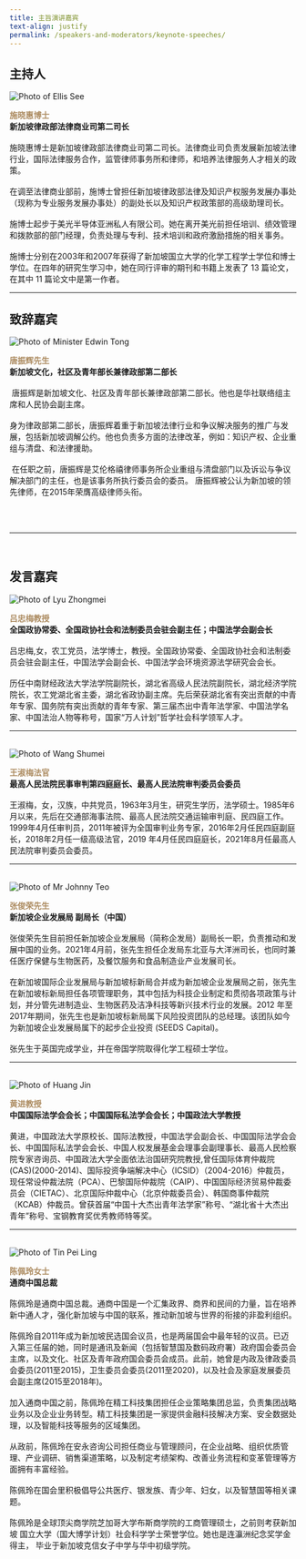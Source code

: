 ```yaml
---
title: 主旨演讲嘉宾
text-align: justify
permalink: /speakers-and-moderators/keynote-speeches/
---
```


<style> 
.content img {
  max-width: 200px;
  margin-left: 0;
}

.speaker-name {
  color: #AC8B60;
}
</style>
## 主持人
<div class="sgds-container">
  <div class="row is-desktop">
    <div class="col is-10-mobile is-10-tablet is-3-desktop is-3-widescreen is-3-fullhd">
    <img src="/images/speakers-keynote speech-Ellis See.jpg" alt="Photo of Ellis See"> 
    </div>
    <div class="col">
    <p>
    <b class="speaker-name">施晓惠博士 </b><br>
    <b>新加坡律政部法律商业司第二司长 </b><br> <br> 
    施晓惠博士是新加坡律政部法律商业司第二司长。法律商业司负责发展新加坡法律行业，国际法律服务合作，监管律师事务所和律师，和培养法律服务人才相关的政策。<br><br>
    在调至法律商业部前，施博士曾担任新加坡律政部法律及知识产权服务发展办事处（现称为专业服务发展办事处）的副处长以及知识产权政策部的高级助理司长。<br><br>
    施博士起步于美光半导体亚洲私人有限公司。她在离开美光前担任培训、绩效管理和拨款部的部门经理，负责处理与专利、技术培训和政府激励措施的相关事务。<br><br>
    施博士分别在2003年和2007年获得了新加坡国立大学的化学工程学士学位和博士学位。在四年的研究生学习中，她在同行评审的期刊和书籍上发表了 13 篇论文，在其中 11 篇论文中是第一作者。
    </p>
    </div>
  </div>
  </div>
  <hr>

## 致辞嘉宾

<div class="sgds-container">
  <div class="row is-desktop">
    <div class="col is-10-mobile is-10-tablet is-3-desktop is-3-widescreen is-3-fullhd">
    <img src="/images/speakers-opening-Minister Edwin Tong2.jpg" alt="Photo of Minister Edwin Tong"> 
    </div>
    <div class="col">
    <p>
    <b class="speaker-name">唐振辉先生</b><br>
    <b>新加坡文化，社区及青年部长兼律政部第二部长</b><br> <br> 
  唐振辉是新加坡文化、社区及青年部长兼律政部第二部长。他也是华社联络组主席和人民协会副主席。 <br> <br>
   身为律政部第二部长，唐振辉着重于新加坡法律行业和争议解决服务的推广与发展，包括新加坡调解公约。他也负责多方面的法律改革，例如：知识产权、企业重组与清盘、和法律援助。 <br> <br>
  在任职之前，唐振辉是艾伦格禧律师事务所企业重组与清盘部门以及诉讼与争议解决部门的主任，也是该事务所执行委员会的委员。 唐振辉被公认为新加坡的领先律师，在2015年荣膺高级律师头衔。 
    </p>
    </div>
  </div>
 <hr>
 <br>

## 发言嘉宾

<div class="sgds-container">
  <div class="row is-desktop">
      <div class="col is-10-mobile is-10-tablet is-3-desktop is-3-widescreen is-3-fullhd">
      <img src="/images/speakers-keynote speeches-lyu zhongmei.png" alt="Photo of Lyu Zhongmei"> 
      </div>
      <div class="col">
      <p>
      <b class="speaker-name">吕忠梅教授 </b><br>
      <b>全国政协常委、全国政协社会和法制委员会驻会副主任；中国法学会副会长</b><br> <br> 
    吕忠梅,女，农工党员，法学博士，教授。全国政协常委、全国政协社会和法制委员会驻会副主任，中国法学会副会长、中国法学会环境资源法学研究会会长。<br><br>
    历任中南财经政法大学法学院副院长，湖北省高级人民法院副院长，湖北经济学院院长，农工党湖北省主委，湖北省政协副主席。先后荣获湖北省有突出贡献的中青年专家、国务院有突出贡献的青年专家、第三届杰出中青年法学家、中国法学名家、中国法治人物等称号，国家“万人计划”哲学社会科学领军人才。
    </p>
  </div>
  </div>
  <hr>
  <br>

  <div class="row is-desktop">
      <div class="col is-10-mobile is-10-tablet is-3-desktop is-3-widescreen is-3-fullhd">
      <img src="/images/speakers-keynote speeches-wang shumei.jpg" alt="Photo of Wang Shumei"> 
      </div>
      <div class="col">
      <p>
      <b class="speaker-name">王淑梅法官 </b><br>
      <b>最高人民法院民事审判第四庭庭长、最高人民法院审判委员会委员</b><br> <br> 
    王淑梅，女，汉族，中共党员，1963年3月生，研究生学历，法学硕士。1985年6月以来，先后在交通部海事法院、最高人民法院交通运输审判庭、民四庭工作。1999年4月任审判员，2011年被评为全国审判业务专家，2016年2月任民四庭副庭长，2018年2月任一级高级法官，2019 年4月任民四庭庭长，2021年8月任最高人民法院审判委员会委员。
    </p>
  </div>
  </div>
  <hr>
  <br>

  <div class="row is-desktop">
    <div class="col is-10-mobile is-10-tablet is-3-desktop is-3-widescreen is-3-fullhd">
    <img src="/images/speakers-keynote speech-Johnny Teo.jpg" alt="Photo of Mr Johnny Teo"> 
    </div>
    <div class="col">
    <p>
    <b class="speaker-name">张俊荣先生 </b><br>
    <b>新加坡企业发展局 副局长（中国）</b><br> <br> 
   张俊荣先生目前担任新加坡企业发展局（简称企发局）副局长一职，负责推动和发展中国的业务。2021年4月前，张先生担任企发局东北亚与大洋洲司长，也同时兼任医疗保健与生物医药，及餐饮服务和食品制造业产业发展司长。</b><br> <br>  
   在新加坡国际企业发展局与新加坡标新局合并成为新加坡企业发展局之前，张先生在新加坡标新局担任各项管理职务，其中包括为科技企业制定和贯彻各项政策与计划，并分管先进制造业、生物医药及洁净科技等新兴技术行业的发展。2012 年至2017年期间，张先生也是新加坡标新局属下风险投资团队的总经理。该团队如今为新加坡企业发展局属下的起步企业投资 (SEEDS Capital)。<br> <br> 
   张先生于英国完成学业，并在帝国学院取得化学工程硕士学位。</p>
</div>
</div>
<hr>
<br>

  <div class="row is-desktop">
      <div class="col is-10-mobile is-10-tablet is-3-desktop is-3-widescreen is-3-fullhd">
      <img src="/images/speakers-keynote speeches-huang jin.jpg" alt="Photo of Huang Jin"> 
      </div>
      <div class="col">
      <p>
      <b class="speaker-name">黄进教授 </b><br>
      <b>中国国际法学会会长；中国国际私法学会会长；中国政法大学教授</b><br> <br> 
    黄进，中国政法大学原校长、国际法教授，中国法学会副会长、中国国际法学会会长、中国国际私法学会会长、中国人权发展基金会理事会副理事长、最高人民检察院专家咨询员、中国政法大学全面依法治国研究院教授,曾任国际体育仲裁院(CAS)(2000-2014)、国际投资争端解决中心（ICSID）（2004-2016）仲裁员，现任常设仲裁法院（PCA）、巴黎国际仲裁院（CAIP）、中国国际经济贸易仲裁委员会（CIETAC）、北京国际仲裁中心（北京仲裁委员会）、韩国商事仲裁院（KCAB）仲裁员。曾获首届“中国十大杰出青年法学家”称号、“湖北省十大杰出青年”称号、宝钢教育奖优秀教师特等奖。
    </p>
  </div>
  </div>
  <hr>
  <br>

 <div class="row is-desktop">
    <div class="col is-10-mobile is-10-tablet is-3-desktop is-3-widescreen is-3-fullhd">
    <img src="/images/speakers-keynote speech-Tin Pei Ling.JPG" alt="Photo of Tin Pei Ling"> 
    </div>
    <div class="col">
    <p>
    <b class="speaker-name">陈佩玲女士 </b><br>
    <b>通商中国总裁</b><br> <br> 
   陈佩玲是通商中国总裁。通商中国是一个汇集政界、商界和民间的力量，旨在培养新中通人才，强化新加坡与中国的联系，推动新加坡与世界的衔接的非盈利组织。<br><br>
陈佩玲自2011年成为新加坡民选国会议员，也是两届国会中最年轻的议员。已迈入第三任届的她，同时是通讯及新闻（包括智慧国及数码政府署）政府国会委员会主席，以及文化、社区及青年政府国会委员会成员。此前，她曾是内政及律政委员会委员(2011至2015)，卫生委员会委员(2011至2020)，以及社会及家庭发展委员会副主席(2015至2018年)。<br><br>
加入通商中国之前，陈佩玲在精工科技集团担任企业策略集团总监，负责集团战略业务以及企业业务转型。精工科技集团是一家提供金融科技解决方案、安全数据处理，以及智能科技等服务的区域集团。<br><br>
从政前，陈佩玲在安永咨询公司担任商业与管理顾问，在企业战略、组织优质管理、产业调研、销售渠道策略，以及制定考绩架构、改善业务流程和变革管理等方面拥有丰富经验。<br><br>
陈佩玲在国会里积极倡导公共医疗、银发族、青少年、妇女，以及智慧国等相关课题。<br><br>
陈佩玲是全球顶尖商学院芝加哥大学布斯商学院的工商管理硕士，之前则考获新加坡 国立大学（国大博学计划）社会科学学士荣誉学位。她也是连灜洲纪念奖学金得主， 毕业于新加坡克信女子中学与华中初级学院。
</p>
</div>
</div>
</div>
